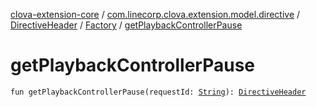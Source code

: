 [clova-extension-core](../../../index.md) / [com.linecorp.clova.extension.model.directive](../../index.md) / [DirectiveHeader](../index.md) / [Factory](index.md) / [getPlaybackControllerPause](./get-playback-controller-pause.md)

# getPlaybackControllerPause

`fun getPlaybackControllerPause(requestId: `[`String`](https://kotlinlang.org/api/latest/jvm/stdlib/kotlin/-string/index.html)`): `[`DirectiveHeader`](../index.md)